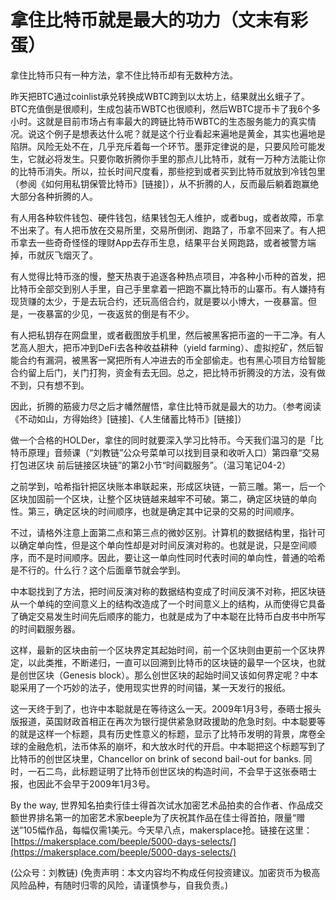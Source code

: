 # 拿住比特币就是最大的功力（文末有彩蛋）

拿住比特币只有一种方法，拿不住比特币却有无数种方法。

昨天把BTC通过coinlist承兑转换成WBTC跨到以太坊上，结果就出幺蛾子了。BTC充值倒是很顺利，生成包装币WBTC也很顺利，然后WBTC提币卡了我6个多小时。这就是目前市场占有率最大的跨链比特币WBTC的生态服务能力的真实情况。说这个例子是想表达什么呢？就是这个行业看起来遍地是黄金，其实也遍地是陷阱。风险无处不在，几乎充斥着每一个环节。墨菲定律说的是，只要风险可能发生，它就必将发生。只要你敢折腾你手里的那点儿比特币，就有一万种方法能让你的比特币消失。所以，拉长时间尺度看，那些挖到或者买到比特币就放到冷钱包里（参阅《如何用私钥保管比特币》\[链接\]），从不折腾的人，反而最后躺着跑赢绝大部分各种折腾的人。

有人用各种软件钱包、硬件钱包，结果钱包无人维护，或者bug，或者故障，币拿不出来了。有人把币放在交易所里，交易所倒闭、跑路了，币拿不回来了。有人把币拿去一些奇奇怪怪的理财App去存币生息，结果平台关网跑路，或者被警方端掉，币就灰飞烟灭了。

有人觉得比特币涨的慢，整天热衷于追逐各种热点项目，冲各种小币种的首发，把比特币全部交到别人手里，自己手里拿着一把跑不赢比特币的山寨币。有人嫌持有现货赚的太少，于是去玩合约，还玩高倍合约，就是要以小博大，一夜暴富。但是，一夜暴富的少见，一夜返贫的倒是有不少。

有人把私钥存在网盘里，或者截图放手机里，然后被黑客把币盗的一干二净。有人艺高人胆大，把币冲到DeFi去各种收益耕种（yield farming）、虚拟挖矿，然后智能合约有漏洞，被黑客一窝把所有人冲进去的币全部偷走。也有黑心项目方给智能合约留上后门，关门打狗，资金有去无回。总之，把比特币折腾没的方法，没有做不到，只有想不到。

因此，折腾的筋疲力尽之后才幡然醒悟，拿住比特币就是最大的功力。（参考阅读《不动如山，方得始终》\[链接\]、《人生储蓄比特币》\[链接\]）

做一个合格的HOLDer，拿住的同时就要深入学习比特币。今天我们温习的是「比特币原理」音频课（“刘教链”公众号菜单可以找到目录和收听入口）第四章“交易打包进区块 前后链接区块链”的第2小节“时间戳服务”。（温习笔记04-2）

之前学到，哈希指针把区块账本串联起来，形成区块链，一箭三雕。第一，后一个区块加固前一个区块，让整个区块链越来越牢不可破。第二，确定区块链的单向性。第三，确定区块的时间顺序，也就是确定其中记录的交易的时间顺序。

不过，请格外注意上面第二点和第三点的微妙区别。计算机的数据结构里，指针可以确定单向性，但是这个单向性却是对时间反演对称的。也就是说，只是空间顺序，而不是时间顺序。因此，要让这一单向性同时代表时间的单向性，普通的哈希是不行的。什么行？这个后面章节就会学到。

中本聪找到了方法，把时间反演对称的数据结构变成了时间反演不对称，把区块链从一个单纯的空间意义上的结构改造成了一个时间意义上的结构，从而使得它具备了确定交易发生时间先后顺序的能力，也就是成为了中本聪在比特币白皮书中所写的时间戳服务器。

这样，最新的区块由前一个区块界定其起始时间，前一个区块则由更前一个区块界定，以此类推，不断递归，一直可以回溯到比特币的区块链的最早一个区块，也就是创世区块（Genesis block）。那么创世区块的起始时间又该如何界定呢？中本聪采用了一个巧妙的法子，使用现实世界的时间锚，某一天发行的报纸。

这一天终于到了，也许中本聪就是在等待这么一天。2009年1月3号，泰晤士报头版报道，英国财政首相正在再次为银行提供紧急财政援助的危急时刻。中本聪要等的就是这样一个标题，具有历史性意义的标题，显示了比特币发明的背景，席卷全球的金融危机，法币体系的崩坏，和大放水时代的开启。中本聪把这个标题写到了比特币的创世区块里，Chancellor on brink of second bail-out for banks. 同时，一石二鸟，此标题证明了比特币创世区块的构造时间，不会早于这张泰晤士报，也因此不会早于2009年1月3号。

By the way, 世界知名拍卖行佳士得首次试水加密艺术品拍卖的合作者、作品成交额世界排名第一的加密艺术家beeple为了庆祝其作品在佳士得首拍，限量“赠送”105幅作品，每幅仅需1美元。今天早八点，makersplace抢。链接在这里： [https://makersplace.com/beeple/5000-days-selects/](https://makersplace.com/beeple/5000-days-selects/)

\(公众号：刘教链\)  \(免责声明：本文内容均不构成任何投资建议。加密货币为极高风险品种，有随时归零的风险，请谨慎参与，自我负责。\)

